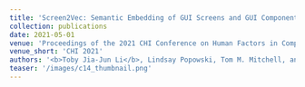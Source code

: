 ```yaml
---
title: 'Screen2Vec: Semantic Embedding of GUI Screens and GUI Components'
collection: publications
date: 2021-05-01
venue: 'Proceedings of the 2021 CHI Conference on Human Factors in Computing Systems (CHI 2021)'
venue_short: 'CHI 2021'
authors: '<b>Toby Jia-Jun Li</b>, Lindsay Popowski, Tom M. Mitchell, and Brad A. Myers'
teaser: '/images/c14_thumbnail.png'
---
```

